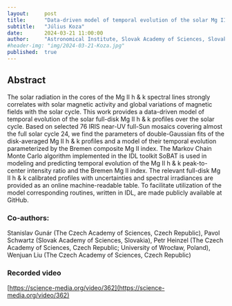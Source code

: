 ```yaml
---
layout:     post
title:      "Data-driven model of temporal evolution of the solar Mg II h and k profiles over the solar cycle"
subtitle:   "Július Koza"
date:       2024-03-21 11:00:00
author:     "Astronomical Institute, Slovak Academy of Sciences, Slovakia"
#header-img: "img/2024-03-21-Koza.jpg"
published:  true
---
```


## Abstract
The solar radiation in the cores of the Mg II h & k spectral lines strongly correlates with solar magnetic activity and global variations of magnetic fields with the solar cycle. This work provides a data-driven model of temporal evolution of the solar full-disk Mg II h & k profiles over the solar cycle. Based on selected 76 IRIS near-UV full-Sun mosaics covering almost the full solar cycle 24, we find the parameters of double-Gaussian fits of the disk-averaged Mg II h & k profiles and a model of their temporal evolution parameterized by the Bremen composite Mg II index. The Markov Chain Monte Carlo algorithm implemented in the IDL toolkit SoBAT is used in modeling and predicting temporal evolution of the Mg II h & k peak-to-center intensity ratio and the Bremen Mg II index. The relevant full-disk Mg II h & k calibrated profiles with uncertainties and spectral irradiances are provided as an online machine-readable table. To facilitate utilization of the model corresponding routines, written in IDL, are made publicly available at GitHub.

### Co-authors:
Stanislav Gunár (The Czech Academy of Sciences, Czech Republic), Pavol Schwartz (Slovak Academy of Sciences, Slovakia), Petr Heinzel (The Czech Academy of Sciences, Czech Republic; University of Wrocław, Poland), Wenjuan Liu (The Czech Academy of Sciences, Czech Republic)

### Recorded video
[https://science-media.org/video/362](https://science-media.org/video/362)
